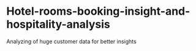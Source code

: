 # Hotel-rooms-booking-insight-and-hospitality-analysis
Analyzing of huge customer data for better insights
